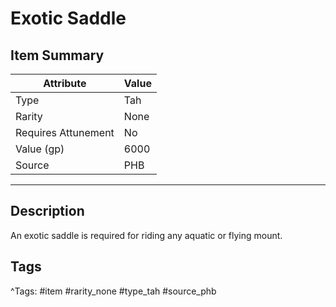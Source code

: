 # Exotic Saddle

## Item Summary

| Attribute            | Value                        |
|----------------------|------------------------------|
| Type                 | Tah |
| Rarity               | None             |
| Requires Attunement  | No                |
| Value (gp)           | 6000    |
| Source               | PHB |

---

## Description

An exotic saddle is required for riding any aquatic or flying mount.

## Tags

^Tags: #item #rarity_none #type_tah #source_phb